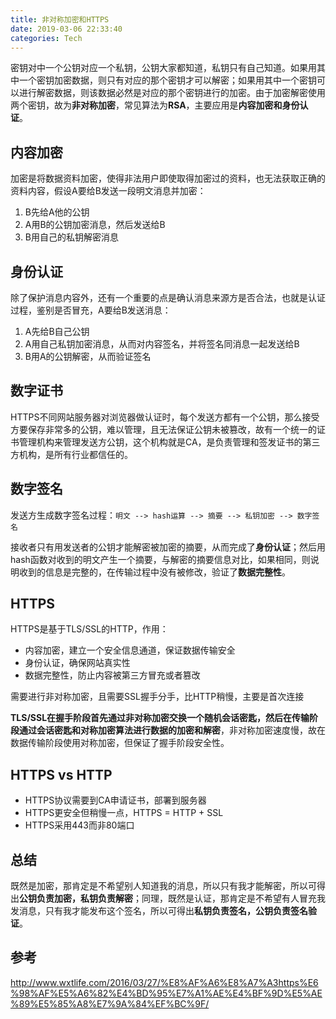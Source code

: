 ```yaml
---
title: 非对称加密和HTTPS
date: 2019-03-06 22:33:40
categories: Tech
---
```


密钥对中一个公钥对应一个私钥，公钥大家都知道，私钥只有自己知道。如果用其中一个密钥加密数据，则只有对应的那个密钥才可以解密；如果用其中一个密钥可以进行解密数据，则该数据必然是对应的那个密钥进行的加密。由于加密解密使用两个密钥，故为**非对称加密**，常见算法为**RSA**，主要应用是**内容加密和身份认证**。

<!-- more -->

## 内容加密

加密是将数据资料加密，使得非法用户即使取得加密过的资料，也无法获取正确的资料内容，假设A要给B发送一段明文消息并加密：

1. B先给A他的公钥
2. A用B的公钥加密消息，然后发送给B
3. B用自己的私钥解密消息



## 身份认证

除了保护消息内容外，还有一个重要的点是确认消息来源方是否合法，也就是认证过程，鉴别是否冒充，A要给B发送消息：

1. A先给B自己公钥
2. A用自己私钥加密消息，从而对内容签名，并将签名同消息一起发送给B
3. B用A的公钥解密，从而验证签名



## 数字证书

HTTPS不同网站服务器对浏览器做认证时，每个发送方都有一个公钥，那么接受方要保存非常多的公钥，难以管理，且无法保证公钥未被篡改，故有一个统一的证书管理机构来管理发送方公钥，这个机构就是CA，是负责管理和签发证书的第三方机构，是所有行业都信任的。



## 数字签名

发送方生成数字签名过程：`明文 --> hash运算 --> 摘要 --> 私钥加密 --> 数字签名`

接收者只有用发送者的公钥才能解密被加密的摘要，从而完成了**身份认证**；然后用hash函数对收到的明文产生一个摘要，与解密的摘要信息对比，如果相同，则说明收到的信息是完整的，在传输过程中没有被修改，验证了**数据完整性**。



## HTTPS

HTTPS是基于TLS/SSL的HTTP，作用：

- 内容加密，建立一个安全信息通道，保证数据传输安全
- 身份认证，确保网站真实性
- 数据完整性，防止内容被第三方冒充或者篡改

需要进行非对称加密，且需要SSL握手分手，比HTTP稍慢，主要是首次连接

**TLS/SSL在握手阶段首先通过非对称加密交换一个随机会话密匙，然后在传输阶段通过会话密匙和对称加密算法进行数据的加密和解密**，非对称加密速度慢，故在数据传输阶段使用对称加密，但保证了握手阶段安全性。



## HTTPS vs HTTP

- HTTPS协议需要到CA申请证书，部署到服务器
- HTTPS更安全但稍慢一点，HTTPS = HTTP + SSL
- HTTPS采用443而非80端口



## 总结

既然是加密，那肯定是不希望别人知道我的消息，所以只有我才能解密，所以可得出**公钥负责加密，私钥负责解密**；同理，既然是认证，那肯定是不希望有人冒充我发消息，只有我才能发布这个签名，所以可得出**私钥负责签名，公钥负责签名验证**。



## 参考

http://www.wxtlife.com/2016/03/27/%E8%AF%A6%E8%A7%A3https%E6%98%AF%E5%A6%82%E4%BD%95%E7%A1%AE%E4%BF%9D%E5%AE%89%E5%85%A8%E7%9A%84%EF%BC%9F/